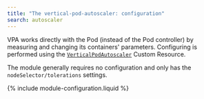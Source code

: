 ```yaml
---
title: "The vertical-pod-autoscaler: configuration"
search: autoscaler
---
```


VPA works directly with the Pod (instead of the Pod controller) by measuring and changing its containers' parameters. Configuring is performed using the [`VerticalPodAutoscaler`](cr.html#verticalpodautoscaler) Custom Resource.

The module generally requires no configuration and only has the `nodeSelector/tolerations` settings.

{% include module-configuration.liquid %}
